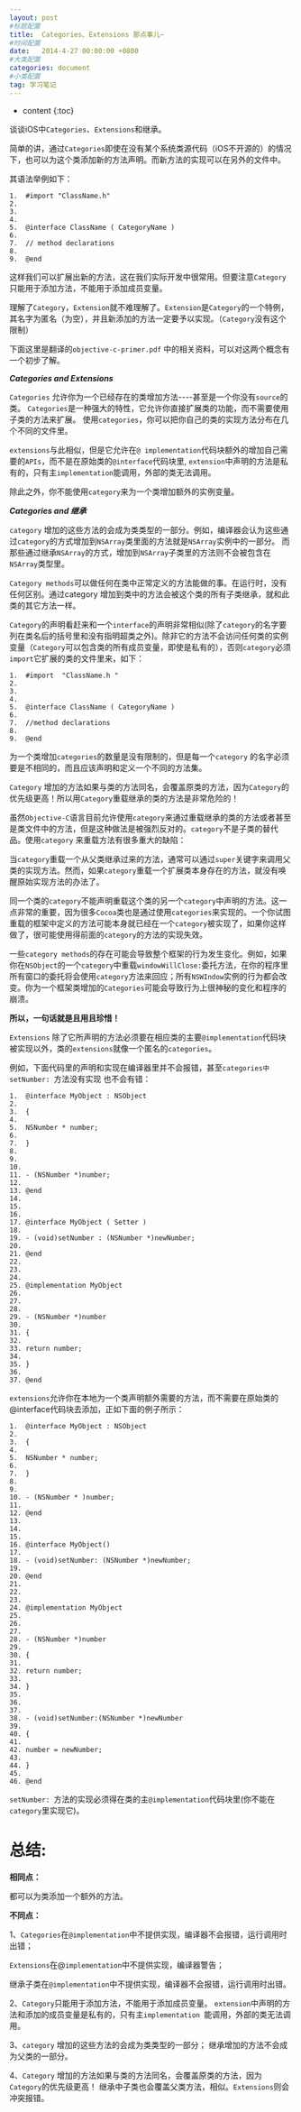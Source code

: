 ```yaml
---
layout: post
#标题配置
title:  Categories、Extensions 那点事儿~
#时间配置
date:   2014-4-27 00:00:00 +0800
#大类配置
categories: document
#小类配置
tag: 学习笔记
---
```


* content
{:toc}


谈谈iOS中`Categories`、`Extensions`和继承。

简单的讲，通过`Categories`即使在没有某个系统类源代码（iOS不开源的）的情况下，也可以为这个类添加新的方法声明。而新方法的实现可以在另外的文件中。

其语法举例如下：

```
1.	#import "ClassName.h"  
2.	  
3.	   
4.	  
5.	@interface ClassName ( CategoryName )   
6.	  
7.	// method declarations   
8.	  
9.	@end  
```
这样我们可以扩展出新的方法，这在我们实际开发中很常用。但要注意`Category`只能用于添加方法，不能用于添加成员变量。

理解了`Category`，`Extension`就不难理解了。`Extension`是`Category`的一个特例，其名字为匿名（为空），并且新添加的方法一定要予以实现。（`Category`没有这个限制）

下面这里是翻译的`objective-c-primer.pdf` 中的相关资料，可以对这两个概念有一个初步了解。

***Categories and Extensions***


`Categories` 允许你为一个已经存在的类增加方法----甚至是一个你没有`source`的类。
`Categories`是一种强大的特性，它允许你直接扩展类的功能，而不需要使用子类的方法来扩展。
使用`categories`，你可以把你自己的类的实现方法分布在几个不同的文件里。

`extensions`与此相似，但是它允许在`@ implementation`代码块额外的增加自己需要的`APIs`，而不是在原始类的`@interface`代码块里, `extension`中声明的方法是私有的，只有主`implementation`能调用，外部的类无法调用。

除此之外，你不能使用`category`来为一个类增加额外的实例变量。

***Categories and 继承***


`category` 增加的这些方法的会成为类类型的一部分。例如，编译器会认为这些通过`category`的方式增加到`NSArray`类里面的方法就是`NSArray`实例中的一部分。
而那些通过继承`NSArray`的方式，增加到`NSArray`子类里的方法则不会被包含在`NSArray`类型里。

`Category methods`可以做任何在类中正常定义的方法能做的事。在运行时，没有任何区别。通过category 增加到类中的方法会被这个类的所有子类继承，就和此类的其它方法一样。

`Category`的声明看赶来和一个`interface`的声明非常相似(除了`category`的名字要列在类名后的括号里和没有指明超类之外)。除非它的方法不会访问任何类的实例变量（`Category`可以包含类的所有成员变量，即使是私有的），否则`category`必须`import`它扩展的类的文件里来，如下：

```
1.	#import  "ClassName.h "  
2.	  
3.	   
4.	  
5.	@interface ClassName ( CategoryName )  
6.	  
7.	//method declarations  
8.	  
9.	@end 
```

为一个类增加`categories`的数量是没有限制的，但是每一个`category` 的名字必须要是不相同的，而且应该声明和定义一个不同的方法集。

`Category` 增加的方法如果与类的方法同名，会覆盖原类的方法，因为`Category`的优先级更高！所以用`Category`重载继承的类的方法是非常危险的！

虽然`Objective-C`语言目前允许使用`category`来通过重载继承的类的方法或者甚至是类文件中的方法，但是这种做法是被强烈反对的。`category`不是子类的替代品。使用`category` 来重载方法有很多重大的缺陷：


当`category`重载一个从父类继承过来的方法，通常可以通过`super`关键字来调用父类的实现方法。然而，如果`category`重载一个扩展类本身存在的方法，就没有唤醒原始实现方法的办法了。

同一个类的`category`不能声明重载这个类的另一个`category`中声明的方法。这一点非常的重要，因为很多`Cocoa`类也是通过使用`categories`来实现的。一个你试图重载的框架中定义的方法可能本身就已经在一个`category`被实现了，如果你这样做了，很可能使用得前面的`category`的方法的实现失效。

一些`category methods`的存在可能会导致整个框架的行为发生变化。例如，如果你在`NSObject`的一个`category`中重载`windowWillClose:`委托方法，在你的程序里所有窗口的委托将会使用`category`方法来回应；所有`NSWIndow`实例的行为都会改变。你为一个框架类增加的`Categories`可能会导致行为上很神秘的变化和程序的崩溃。

**所以，一句话就是且用且珍惜！**

`Extensions`
除了它所声明的方法必须要在相应类的主要`@implementation`代码块被实现以外，类的`extensions`就像一个匿名的`categories`。

例如，下面代码里的声明和实现在编译器里并不会报错，甚至`categories中setNumber: `方法没有实现
也不会有错：

```
1.	@interface MyObject : NSObject  
2.	  
3.	{  
4.	  
5.	NSNumber * number;  
6.	  
7.	}   
8.	  
9.	   
10.	  
11.	- (NSNumber *)number;  
12.	  
13.	@end  
14.	  
15.	   
16.	  
17.	@interface MyObject ( Setter )  
18.	  
19.	- (void)setNumber : (NSNumber *)newNumber;  
20.	  
21.	@end  
22.	  
23.	   
24.	  
25.	@implementation MyObject  
26.	  
27.	   
28.	  
29.	- (NSNumber *)number  
30.	  
31.	{  
32.	  
33.	return number;  
34.	  
35.	}  
36.	  
37.	@end  
```

`extensions`允许你在本地为一个类声明额外需要的方法，而不需要在原始类的@interface代码块去添加，正如下面的例子所示：

```
1.	@interface MyObject : NSObject  
2.	  
3.	{  
4.	  
5.	NSNumber * number;  
6.	  
7.	}  
8.	   
9.	  
10.	- (NSNumber * )number;  
11.	  
12.	@end  
13.	  
14.	   
15.	  
16.	@interface MyObject()  
17.	  
18.	- (void)setNumber: (NSNumber *)newNumber;  
19.	  
20.	@end  
21.	  
22.	   
23.	  
24.	@implementation MyObject  
25.	  
26.	   
27.	  
28.	- (NSNumber *)number  
29.	  
30.	{  
31.	  
32.	return number;  
33.	  
34.	}  
35.	  
36.	   
37.	  
38.	- (void)setNumber:(NSNumber *)newNumber  
39.	  
40.	{  
41.	  
42.	number = newNumber;  
43.	  
44.	}  
45.	  
46.	@end  
```

`setNumber: `方法的实现必须得在类的主`@implementation`代码块里(你不能在`category`里实现它)。

总结:
============

**相同点：**

都可以为类添加一个额外的方法。

**不同点：**

1、`Categories`在`@implementation`中不提供实现，编译器不会报错，运行调用时出错；

`Extensions`在@`implementation`中不提供实现，编译器警告；

继承子类在`@implementation`中不提供实现，编译器不会报错，运行调用时出错。

2、`Category`只能用于添加方法，不能用于添加成员变量。
`extension`中声明的方法和添加的成员变量是私有的，只有主`implementation `能调用，外部的类无法调用。

3、`category` 增加的这些方法的会成为类类型的一部分；
继承增加的方法不会成为父类的一部分。

4、`Category` 增加的方法如果与类的方法同名，会覆盖原类的方法，因为`Category`的优先级更高！
继承中子类也会覆盖父类方法，相似。`Extensions`则会冲突报错。
